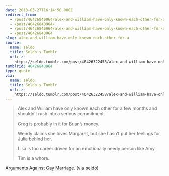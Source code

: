 ```yaml
---
date: 2013-03-27T16:14:58.000Z
redirect_from:
  - /post/46426840964/alex-and-william-have-only-known-each-other-for-a/
  - /post/46426840964/
  - /post/46426840964/alex-and-william-have-only-known-each-other-for-a
  - /post/46426840964
slug: alex-and-william-have-only-known-each-other-for-a
source:
  name: seldo
  title: Seldo's Tumblr
  url: >-
    https://seldo.tumblr.com/post/46426322458/alex-and-william-have-only-known-each-other-for-a
tumblrid: 46426840964
type: quote
via:
  name: seldo
  title: Seldo's Tumblr
  url: >-
    https://seldo.tumblr.com/post/46426322458/alex-and-william-have-only-known-each-other-for-a
---
```

> <p>Alex and William have only known each other for a few months and shouldn’t rush into a serious commitment.</p>
> 
> <p>Greg is probably in it for Brian’s money.</p>
> 
> <p>Wendy claims she loves Margaret, but she hasn’t put her feelings for Julia behind her.</p>
> 
> <p>Lisa is too career driven for an emotionally needy person like Amy.</p>
> 
> <p>Tim is a whore.</p>

<a href="http://www.mcsweeneys.net/articles/arguments-against-gay-marriage">Arguments Against Gay Marriage.</a> (via <a href="http://seldo.tumblr.com/" class="tumblr_blog">seldo</a>)

